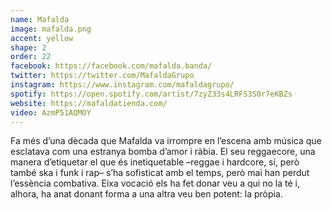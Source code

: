 ```yaml
---
name: Mafalda
image: mafalda.png
accent: yellow
shape: 2
order: 22
facebook: https://facebook.com/mafalda.banda/
twitter: https://twitter.com/MafaldaGrupo
instagram: https://www.instagram.com/mafaldagrupo/
spotify: https://open.spotify.com/artist/7zyZ33s4LRFS3S0r7eKBZs
website: https://mafaldatienda.com/
video: AzmP51AQMOY
---
```


Fa més d’una dècada que Mafalda va irrompre en l’escena amb música que esclatava com una estranya bomba d’amor i ràbia. El seu reggaecore, una manera d’etiquetar el que és inetiquetable –reggae i hardcore, sí, però també ska i funk i rap– s’ha sofisticat amb el temps, però mai han perdut l’essència combativa. Eixa vocació els ha fet donar veu a qui no la té i, alhora, ha anat donant forma a una altra veu ben potent: la pròpia.
